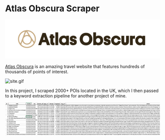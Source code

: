 # Atlas Obscura Scraper
![logo](images/logo.png)

[Atlas Obscura](https://www.atlasobscura.com/things-to-do/united-kingdom/) is an amazing travel website that features hundreds of thousands of points of interest.

![site.gif](images/site.gif)

In this project, I scraped 2000+ POIs located in the UK, which I then passed to a keyword extraction pipeline for another project of mine.

![result.png](images/result.png)
